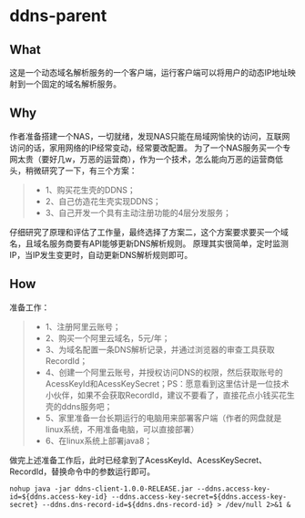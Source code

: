 # ddns-parent
## What
这是一个动态域名解析服务的一个客户端，运行客户端可以将用户的动态IP地址映射到一个固定的域名解析服务。

## Why
作者准备搭建一个NAS，一切就绪，发现NAS只能在局域网愉快的访问，互联网访问的话，家用网络的IP经常变动，经常要改配置。
为了一个NAS服务买一个专网太贵（要好几w，万恶的运营商），作为一个技术，怎么能向万恶的运营商低头，稍微研究了一下，有三个方案：
 > * 1、购买花生壳的DDNS；
 > * 2、自己仿造花生壳实现DDNS；
 > * 3、自己开发一个具有主动注册功能的4层分发服务；
 
仔细研究了原理和评估了工作量，最终选择了方案二，这个方案要求要买一个域名，且域名服务商要有API能够更新DNS解析规则。
原理其实很简单，定时监测IP，当IP发生变更时，自动更新DNS解析规则即可。

## How
准备工作：
 > * 1、注册阿里云账号；
 > * 2、购买一个阿里云域名，5元/年；
 > * 3、为域名配置一条DNS解析记录，并通过浏览器的审查工具获取RecordId；
 > * 4、创建一个阿里云账号，并授权访问DNS的权限，然后获取账号的AcessKeyId和AcessKeySecret；PS：愿意看到这里估计是一位技术小伙伴，如果不会获取RecordId，建议不要看了，直接花点小钱买花生壳的ddns服务吧；
 > * 5、家里准备一台长期运行的电脑用来部署客户端（作者的网盘就是linux系统，不用准备电脑，可以直接部署）
 > * 6、在linux系统上部署java8；
 
做完上述准备工作后，此时已经拿到了AcessKeyId、AcessKeySecret、RecordId，替换命令中的参数运行即可。

```shell
nohup java -jar ddns-client-1.0.0-RELEASE.jar --ddns.access-key-id=${ddns.access-key-id} --ddns.access-key-secret=${ddns.access-key-secret} --ddns.dns-record-id=${ddns.dns-record-id} > /dev/null 2>&1 &
```
